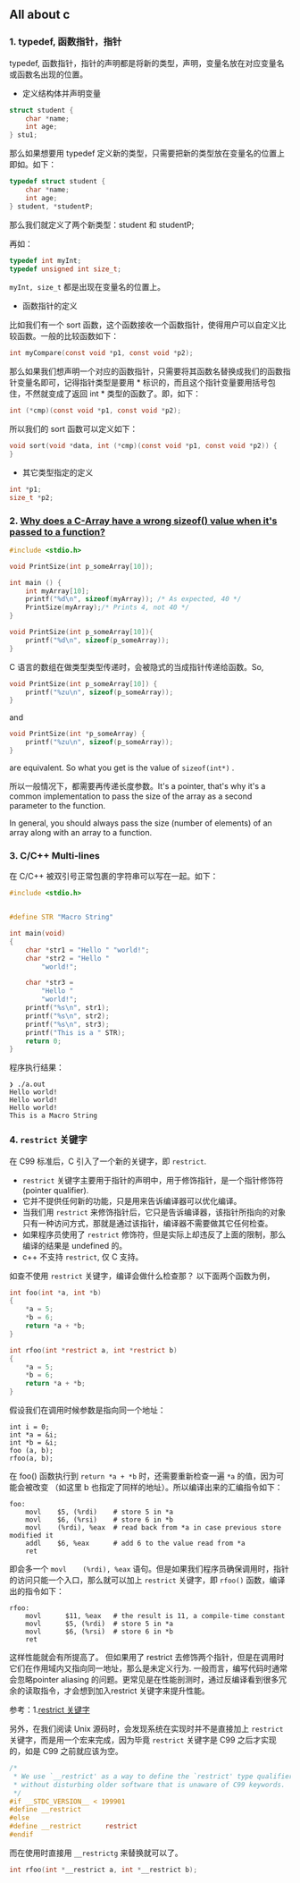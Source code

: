 ## All about c

### 1. typedef, 函数指针，指针

typedef, 函数指针，指针的声明都是将新的类型，声明，变量名放在对应变量名或函数名出现的位置。

- 定义结构体并声明变量

```c
struct student {
    char *name;
    int age;
} stu1;
```

那么如果想要用 typedef 定义新的类型，只需要把新的类型放在变量名的位置上即如。如下：

```c
typedef struct student {
    char *name;
    int age;
} student, *studentP;
```

那么我们就定义了两个新类型：student 和 studentP;

再如：

```c
typedef int myInt;
typedef unsigned int size_t;
```

`myInt, size_t` 都是出现在变量名的位置上。

- 函数指针的定义

比如我们有一个 sort 函数，这个函数接收一个函数指针，使得用户可以自定义比较函数。一般的比较函数如下：

```c
int myCompare(const void *p1, const void *p2);
```

那么如果我们想声明一个对应的函数指针，只需要将其函数名替换成我们的函数指针变量名即可，记得指针类型是要用 * 标识的，而且这个指针变量要用括号包住，不然就变成了返回 int * 类型的函数了。即，如下：

```c
int (*cmp)(const void *p1, const void *p2);
```

所以我们的 sort 函数可以定义如下：

```c
void sort(void *data, int (*cmp)(const void *p1, const void *p2)) {
}
```

- 其它类型指定的定义

```c
int *p1;
size_t *p2;
```

### 2. [Why does a C-Array have a wrong sizeof() value when it's passed to a function?](https://stackoverflow.com/questions/2950332/why-does-a-c-array-have-a-wrong-sizeof-value-when-its-passed-to-a-function)

```c
#include <stdio.h>

void PrintSize(int p_someArray[10]);

int main () {
    int myArray[10];
    printf("%d\n", sizeof(myArray)); /* As expected, 40 */
    PrintSize(myArray);/* Prints 4, not 40 */
}

void PrintSize(int p_someArray[10]){
    printf("%d\n", sizeof(p_someArray));
}
```

C 语言的数组在做类型类型传递时，会被隐式的当成指针传递给函数。So,

```c
void PrintSize(int p_someArray[10]) {
    printf("%zu\n", sizeof(p_someArray));
}
```

and

```c
void PrintSize(int *p_someArray) {
    printf("%zu\n", sizeof(p_someArray));
}
```

are equivalent. So what you get is the value of `sizeof(int*)` .

所以一般情况下，都需要再传递长度参数。It's a pointer, that's why it's a common implementation to pass the size of the array as a second parameter to the function.

In general, you should always pass the size (number of elements) of an array along with an array to a function.


### 3. C/C++ Multi-lines

在 C/C++ 被双引号正常包裹的字符串可以写在一起。如下：

```c
#include <stdio.h>


#define STR "Macro String"

int main(void)
{
    char *str1 = "Hello " "world!";
    char *str2 = "Hello "
        "world!";

    char *str3 =
        "Hello "
        "world!";
    printf("%s\n", str1);
    printf("%s\n", str2);
    printf("%s\n", str3);
    printf("This is a " STR);
    return 0;
}

```

程序执行结果：

```
❯ ./a.out
Hello world!
Hello world!
Hello world!
This is a Macro String
```
### 4. `restrict` 关键字

在 C99 标准后，C 引入了一个新的关键字，即 `restrict`.

- `restrict` 关键字主要用于指针的声明中，用于修饰指针，是一个指针修饰符(pointer qualifier).
- 它并不提供任何新的功能，只是用来告诉编译器可以优化编译。
- 当我们用 `restrict` 来修饰指针后，它只是告诉编译器，该指针所指向的对象只有一种访问方式，那就是通过该指针，编译器不需要做其它任何检查。
- 如果程序员使用了 `restrict` 修饰符，但是实际上却违反了上面的限制，那么编译的结果是 undefined 的。
- c++ 不支持 `restrict`, 仅 C 支持。

如查不使用 `restrict` 关键字，编译会做什么检查那？ 以下面两个函数为例，

```c
int foo(int *a, int *b)
{
    *a = 5;
    *b = 6;
    return *a + *b;
}

int rfoo(int *restrict a, int *restrict b)
{
    *a = 5;
    *b = 6;
    return *a + *b;
}
```

假设我们在调用时候参数是指向同一个地址：

```
int i = 0;
int *a = &i;
int *b = &i;
foo (a, b);
rfoo(a, b);
```

在 foo() 函数执行到 `return *a + *b` 时，还需要重新检查一遍 `*a` 的值，因为可能会被改变 （如这里 b 也指定了同样的地址）。所以编译出来的汇编指令如下：

```
foo:
    movl    $5, (%rdi)    # store 5 in *a
    movl    $6, (%rsi)    # store 6 in *b
    movl    (%rdi), %eax  # read back from *a in case previous store modified it
    addl    $6, %eax      # add 6 to the value read from *a
    ret
```

即会多一个 `movl    (%rdi), %eax` 语句。但是如果我们程序员确保调用时，指针的访问只能一个入口，那么就可以加上 `restrict` 关键字，即 `rfoo()` 函数，编译出的指令如下：

```
rfoo:
    movl      $11, %eax   # the result is 11, a compile-time constant
    movl      $5, (%rdi)  # store 5 in *a
    movl      $6, (%rsi)  # store 6 in *b
    ret
```

这样性能就会有所提高了。 但如果用了 restrict 去修饰两个指针，但是在调用时它们在作用域内又指向同一地址，那么是未定义行为.
一般而言，编写代码时通常会忽略pointer aliasing 的问题。更常见是在性能剖测时，通过反编译看到很多冗余的读取指令，才会想到加入restrict 关键字来提升性能。

参考：1.[restrict 关键字](https://www.zhihu.com/question/41653775)

另外，在我们阅读 Unix 源码时，会发现系统在实现时并不是直接加上 `restrict` 关键字，而是用一个宏来完成，因为毕竟 `restrict` 关键字是 C99 之后才实现的，如是 C99 之前就应该为空。

```c
/*
 * We use `__restrict' as a way to define the `restrict' type qualifier
 * without disturbing older software that is unaware of C99 keywords.
 */
#if __STDC_VERSION__ < 199901
#define __restrict
#else
#define __restrict      restrict
#endif
```

而在使用时直接用 `__restrictg` 来替换就可以了。

```c
int rfoo(int *__restrict a, int *__restrict b);
```
